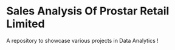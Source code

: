 # Sales Analysis Of Prostar Retail Limited
A repository to showcase various projects in Data Analytics
!
